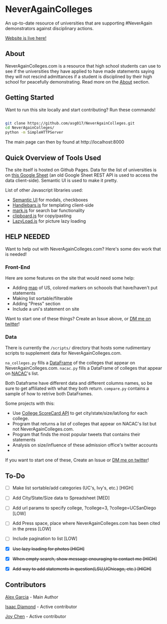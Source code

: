 # NeverAgainColleges

An up-to-date resource of universities that are supporting #NeverAgain demonstrators against disciplinary actions.


[Website is live here!](http://www.NeverAgainColleges.com)


## About

NeverAgainColleges.com is a resource that high school students can use to see if the universities they have applied to have made statements saying they will not rescind admittances if a student is disciplined by their high school for peacefully demonstrating. Read more on the [About](http://www.NeverAgainColleges.com/about.html) section.

## Getting Started

Want to run this site locally and start contributing? Run these commands!

```bash

git clone https://github.com/asg017/NeverAgainColleges.git
cd NeverAgainColleges/
python -m SimpleHTTPServer

```

The main page can then by found at http://localhost:8000



## Quick Overview of Tools Used

The site itself is hosted on Github Pages. Data for the list of universities 
is on [this Google Sheet](https://docs.google.com/spreadsheets/d/1J2R1ABpUoFSC3USeOOv5kpmyA7Ilw1D3aFinc1pW0yg) 
(an old Google Sheet REST API is used to access the data client-side). 
Semantic UI is used to make it pretty.

List of other Javascript libraries used:

- [Semantic UI](https://github.com/Semantic-Org/Semantic-UI) for modals, checkboxes
- [Handlebars.js](https://github.com/wycats/handlebars.js/) for templating client-side
- [mark.js](https://github.com/julmot/mark.js/) for search bar functionality
- [clipboard.js](https://github.com/zenorocha/clipboard.js/) for copy/pasting
- [LazyLoad.js](https://github.com/verlok/lazyload) for picture lazy loading


## HELP NEEDED


Want to help out with NeverAgainColleges.com? Here's some dev work that is needed!

### Front-End

Here are some features on the site that would need some help:

- Adding [map](http://leafletjs.com/) of US, colored markers on schoools that have/haven't put statements
- Making list sortable/filterable
- Adding "Press" section
- Include a uni's statement on site

Want to start one of these things? Create an Issue above, or [DM me on twitter](https://twitter.com/asg_027)!


### Data

There is currently the `/scripts/` directory that hosts some rudimentary scripts to supplement data for NeverAgainColleges.com.


`na_colleges.py` fills a [DataFrame](https://pandas.pydata.org/pandas-docs/stable/generated/pandas.DataFrame.html)
of the colleges that appear on NeverAgainColleges.com. `nacac.py` fills a DataFrame of colleges that appear on 
[NACAC](https://www.nacacnet.org/news--publications/college-and-university-update-on-disciplinary-actions/)'s list.


Both Dataframe have different data and different columns names, so be sure to get affiliated with what they both return. `compare.py` contains a sample of how to retrive both DataFrames.


Some projects with this:

- Use [College ScoreCard API](https://collegescorecard.ed.gov/data/documentation/) to get city/state/size/lat/long for each college.
- Program that returns a list of colleges that appear on NACAC's list but not NeverAgainColleges.com.
- Program that finds the most popular tweets that contains their statements
- Analysis on size/influence of these admission office's twitter accounts
- 

If you want to start one of these, Create an Issue or [DM me on twitter](https://twitter.com/asg_027)!

## To-Do

- [ ] Make list sortable/add categories (UC's, Ivy's, etc.) [HIGH]
- [ ] Add City/State/Size data to Spreadsheet [MED]
- [ ] Add url params to specify college,  ?college=3, ?college=UCSanDiego [LOW]
- [ ] Add Press space, place where NeverAgainColleges.com has been cited in the press [LOW]
- [ ] Include pagination to list [LOW]
- [x] ~~Use lazy loading for photos [HIGH]~~
- [x] ~~When empty search, show message enouraging to contact me [HIGH]~~
- [x] ~~Add way to add statements in question(LSU,UChicago, etc.) [HIGH]~~


## Contributors

[Alex Garcia](https://github.com/asg017) - Main Author

[Isaac Diamond](https://github.com/isaacd9) - Active contributor

[Joy Chen](https://github.com/joyhchen) - Active contributor
